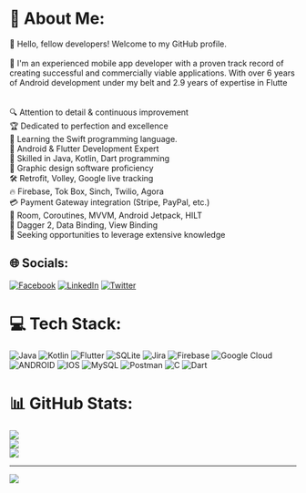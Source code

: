 # 💫 About Me:
👋 Hello, fellow developers! Welcome to my GitHub profile.<br><br>📱 I'm an experienced mobile app developer with a proven track record of creating successful and commercially viable applications. With over 6 years of Android development under my belt and 2.9 years of expertise in Flutte<br><br><br>🔍 Attention to detail & continuous improvement<br>🏆 Dedicated to perfection and excellence<br>📝 Learning the Swift programming language.<br>🌟 Android & Flutter Development Expert<br>🔗 Skilled in Java, Kotlin, Dart programming<br>🎨 Graphic design software proficiency<br>🛠️ Retrofit, Volley, Google live tracking<br>🔥 Firebase, Tok Box, Sinch, Twilio, Agora<br>💳 Payment Gateway integration (Stripe, PayPal, etc.)<br>🔧 Room, Coroutines, MVVM, Android Jetpack, HILT<br>🔗 Dagger 2, Data Binding, View Binding<br>🔑 Seeking opportunities to leverage extensive knowledge


## 🌐 Socials:
[![Facebook](https://img.shields.io/badge/Facebook-%231877F2.svg?logo=Facebook&logoColor=white)](https://facebook.com/https://www.facebook.com/afroz.nadim) [![LinkedIn](https://img.shields.io/badge/LinkedIn-%230077B5.svg?logo=linkedin&logoColor=white)](https://linkedin.com/in/https://www.linkedin.com/in/afroz-alam-42b34410a/) [![Twitter](https://img.shields.io/badge/Twitter-%231DA1F2.svg?logo=Twitter&logoColor=white)](https://twitter.com/https://twitter.com/home) 

# 💻 Tech Stack:
![Java](https://img.shields.io/badge/java-%23ED8B00.svg?style=flat&logo=java&logoColor=white) ![Kotlin](https://img.shields.io/badge/kotlin-%230095D5.svg?style=flat&logo=kotlin&logoColor=white) ![Flutter](https://img.shields.io/badge/Flutter-%2302569B.svg?style=flat&logo=Flutter&logoColor=white) ![SQLite](https://img.shields.io/badge/sqlite-%2307405e.svg?style=flat&logo=sqlite&logoColor=white) ![Jira](https://img.shields.io/badge/jira-%230A0FFF.svg?style=flat&logo=jira&logoColor=white) ![Firebase](https://img.shields.io/badge/firebase-%23039BE5.svg?style=flat&logo=firebase) ![Google Cloud](https://img.shields.io/badge/Google%20Cloud-%234285F4.svg?style=flat&logo=google-cloud&logoColor=white) ![ANDROID](https://img.shields.io/badge/android-%2320232a.svg?style=flat&logo=android&logoColor=%a4c639) ![IOS](https://img.shields.io/badge/IOS-%2320232a.svg?style=flat&logo=apple&logoColor=white) ![MySQL](https://img.shields.io/badge/mysql-%2300f.svg?style=flat&logo=mysql&logoColor=white) ![Postman](https://img.shields.io/badge/Postman-FF6C37?style=flat&logo=postman&logoColor=white) ![C](https://img.shields.io/badge/c-%2300599C.svg?style=flat&logo=c&logoColor=white) ![Dart](https://img.shields.io/badge/dart-%230175C2.svg?style=flat&logo=dart&logoColor=white)
# 📊 GitHub Stats:
![](https://github-readme-stats.vercel.app/api?username=Afroz101&theme=swift&hide_border=true&include_all_commits=true&count_private=true)<br/>
![](https://github-readme-streak-stats.herokuapp.com/?user=Afroz101&theme=swift&hide_border=true)<br/>
![](https://github-readme-stats.vercel.app/api/top-langs/?username=Afroz101&theme=swift&hide_border=true&include_all_commits=true&count_private=true&layout=compact)

---
[![](https://visitcount.itsvg.in/api?id=Afroz101&icon=5&color=9)](https://visitcount.itsvg.in)

<!-- Proudly created with GPRM ( https://gprm.itsvg.in ) -->
